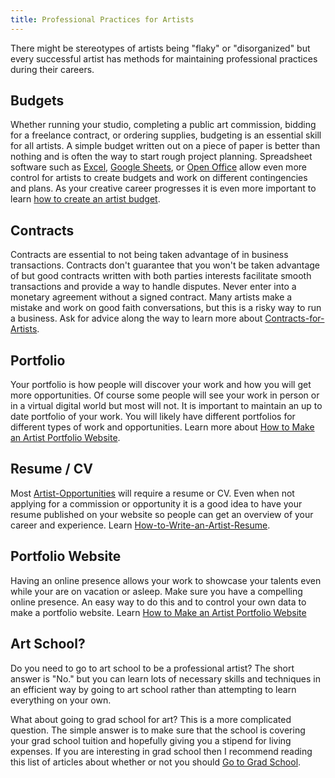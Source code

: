 ```yaml
---
title: Professional Practices for Artists
---
```


There might be stereotypes of artists being "flaky" or "disorganized" but every successful artist has methods for maintaining professional practices during their careers.

## Budgets

Whether running your studio, completing a public art commission, bidding for a freelance contract, or ordering supplies, budgeting is an essential skill for all artists. A simple budget written out on a piece of paper is better than nothing and is often the way to start rough project planning. Spreadsheet software such as [Excel](../software/excel.md), [Google Sheets](https://docs.google.com/spreadsheets/u/0/), or [Open Office](https://www.openoffice.org/) allow even more control for artists to create budgets and work on different contingencies and plans. As your creative career progresses it is even more important to learn [how to create an artist budget](how-to-create-an-artist-budget.md).

## Contracts

Contracts are essential to not being taken advantage of in business transactions. Contracts don't guarantee that you won't be taken advantage of but good contracts written with both parties interests facilitate smooth transactions and provide a way to handle disputes. Never enter into a monetary agreement without a signed contract. Many artists make a mistake and work on good faith conversations, but this is a risky way to run a business. Ask for advice along the way to learn more about [Contracts-for-Artists](contracts-for-artists.md).

## Portfolio

Your portfolio is how people will discover your work and how you will get more opportunities. Of course some people will see your work in person or in a virtual digital world but most will not. It is important to maintain an up to date portfolio of your work. You will likely have different portfolios for different types of work and opportunities. Learn more about [How to Make an Artist Portfolio Website](../tutorials/how-to-make-an-artist-portfolio-website.md).

## Resume / CV

Most [Artist-Opportunities](artist-opportunities.md) will require a resume or CV. Even when not applying for a commission or opportunity it is a good idea to have your resume published on your website so people can get an overview of your career and experience. Learn [How-to-Write-an-Artist-Resume](how-to-write-an-artist-resume.md).

## Portfolio Website

Having an online presence allows your work to showcase your talents even while your are on vacation or asleep. Make sure you have a compelling online presence. An easy way to do this and to control your own data to make a portfolio website. Learn [How to Make an Artist Portfolio Website](../tutorials/how-to-make-an-artist-portfolio-website.md)

## Art School?

Do you need to go to art school to be a professional artist? The short answer is "No." but you can learn lots of necessary skills and techniques in an efficient way by going to art school rather than attempting to learn everything on your own.

What about going to grad school for art? This is a more complicated question. The simple answer is to make sure that the school is covering your grad school tuition and hopefully giving you a stipend for living expenses. If you are interesting in grad school then I recommend reading this list of articles about whether or not you should [Go to Grad School](grad-school.md).
